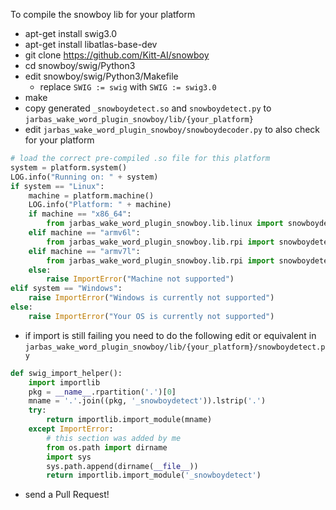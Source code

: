 To compile the snowboy lib for your platform

- apt-get install swig3.0
- apt-get install libatlas-base-dev
- git clone https://github.com/Kitt-AI/snowboy
- cd snowboy/swig/Python3
- edit snowboy/swig/Python3/Makefile
    - replace ```SWIG := swig``` with ```SWIG := swig3.0```
- make
- copy generated ```_snowboydetect.so``` and ```snowboydetect.py``` to ```jarbas_wake_word_plugin_snowboy/lib/{your_platform}```
- edit ```jarbas_wake_word_plugin_snowboy/snowboydecoder.py``` to also check for your platform
```python
# load the correct pre-compiled .so file for this platform
system = platform.system()
LOG.info("Running on: " + system)
if system == "Linux":
    machine = platform.machine()
    LOG.info("Platform: " + machine)
    if machine == "x86_64":
        from jarbas_wake_word_plugin_snowboy.lib.linux import snowboydetect
    elif machine == "armv6l":
        from jarbas_wake_word_plugin_snowboy.lib.rpi import snowboydetect
    elif machine == "armv7l":
        from jarbas_wake_word_plugin_snowboy.lib.rpi import snowboydetect
    else:
        raise ImportError("Machine not supported")
elif system == "Windows":
    raise ImportError("Windows is currently not supported")
else:
    raise ImportError("Your OS is currently not supported")
```
- if import is still failing you need to do the following edit or equivalent in ```jarbas_wake_word_plugin_snowboy/lib/{your_platform}/snowboydetect.py```
```python
def swig_import_helper():
    import importlib
    pkg = __name__.rpartition('.')[0]
    mname = '.'.join((pkg, '_snowboydetect')).lstrip('.')
    try:
        return importlib.import_module(mname)
    except ImportError:
        # this section was added by me
        from os.path import dirname
        import sys
        sys.path.append(dirname(__file__))
        return importlib.import_module('_snowboydetect')
```
- send a Pull Request!